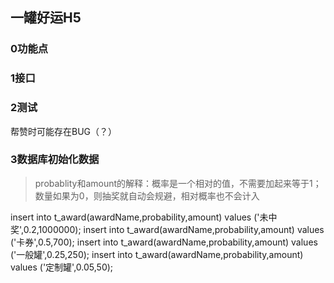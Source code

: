 一罐好运H5
---
### 0功能点

### 1接口
 
 ### 2测试
 帮赞时可能存在BUG（？）
 
 ### 3数据库初始化数据
 > probablity和amount的解释：概率是一个相对的值，不需要加起来等于1；数量如果为0，则抽奖就自动会规避，相对概率也不会计入

 insert into t_award(awardName,probability,amount) values ('未中奖',0.2,1000000);
 insert into t_award(awardName,probability,amount) values ('卡券',0.5,700);
 insert into t_award(awardName,probability,amount) values ('一般罐',0.25,250);
 insert into t_award(awardName,probability,amount) values ('定制罐',0.05,50);



